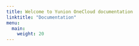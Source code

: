 ```yaml
---
title: Welcome to Yunion OneCloud documentation
linktitle: "Documentation"
menu:
  main:
    weight: 20
---
```

